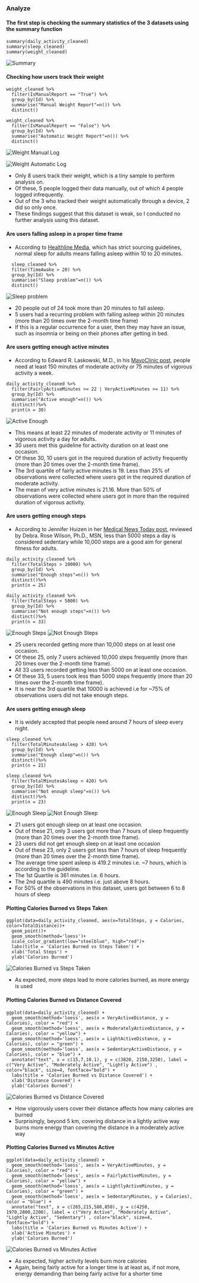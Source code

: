 ### Analyze

#### The first step is checking the summary statistics of the 3 datasets using the summary function
```
summary(daily_activity_cleaned)
summary(sleep_cleaned)
summary(weight_cleaned)
```
![Summary](https://user-images.githubusercontent.com/89126845/195809430-b476f17e-e189-42b4-8cd6-3490f94688b8.PNG)


#### Checking how users track their weight
```
weight_cleaned %>% 
  filter(IsManualReport == "True") %>% 
  group_by(Id) %>% 
  summarise("Manual Weight Report"=n()) %>%
  distinct()

weight_cleaned %>% 
  filter(IsManualReport == "False") %>% 
  group_by(Id) %>% 
  summarise("Automatic Weight Report"=n()) %>%
  distinct()
```
![Weight Manual Log](https://user-images.githubusercontent.com/89126845/195809731-00400938-f982-4e19-86ba-fd804dcb0526.PNG)

![Weight Automatic Log](https://user-images.githubusercontent.com/89126845/195809695-138e14d3-e7eb-40c6-b90f-9fee0daeed32.PNG)

  * Only 8 users track their weight, which is a tiny sample to perform analysis on. 
  * Of these, 5 people logged their data manually, out of which 4 people logged infrequently. 
  * Out of the 3 who tracked their weight automatically through a device, 2 did so only once. 
  * These findings suggest that this dataset is weak, so I conducted no further analysis using this dataset.


#### Are users falling asleep in a proper time frame
  * According to [Healthline Media](https://www.healthline.com/health/healthy-sleep/how-long-does-it-take-to-fall-asleep), which has strict sourcing guidelines, normal sleep for adults means falling asleep within 10 to 20 minutes.
```
  sleep_cleaned %>% 
  filter(TimeAwake > 20) %>% 
  group_by(Id) %>% 
  summarise("Sleep problem"=n()) %>%
  distinct()
```
![Sleep problem](https://user-images.githubusercontent.com/89126845/195809800-9b7a594a-2cc3-4acc-b699-56c1cd6397e5.PNG)

  * 20 people out of 24 took more than 20 minutes to fall asleep.
  * 5 users had a recurring problem with falling asleep within 20 minutes (more than 20 times over the 2-month time frame)
  * If this is a regular occurrence for a user, then they may have an issue, such as insomnia or being on their phones after getting in bed.


#### Are users getting enough active minutes
  * According to Edward R. Laskowski, M.D., in his [MayoClinic post](https://www.mayoclinic.org/healthy-lifestyle/fitness/expert-answers/exercise/faq-20057916#:~:text=As%20a%20general%20goal%2C%20aim,your%20risk%20of%20metabolic%20problems.), people need at least 150 minutes of moderate activity or 75 minutes of vigorous activity a week.
```
daily_activity_cleaned %>% 
  filter(FairlyActiveMinutes >= 22 | VeryActiveMinutes >= 11) %>% 
  group_by(Id) %>% 
  summarise("Active enough"=n()) %>%
  distinct()%>%
  print(n = 30)
```
![Active Enough](https://user-images.githubusercontent.com/89126845/195809956-656fe0e8-fde3-4280-8647-a057764b5017.PNG)

  * This means at least 22 minutes of moderate activity or 11 minutes of vigorous activity a day for adults.
  * 30 users met this guideline for activity duration on at least one occasion.
  * Of these 30, 10 users got in the required duration of activity frequently (more than 20 times over the 2-month time frame).
  * The 3rd quartile of fairly active minutes is 19. Less than 25% of observations were collected where users got in the required duration of moderate activity.
  * The mean of very active minutes is 21.16. More than 50% of observations were collected where users got in more than the required duration of vigorous activity.


#### Are users getting enough steps
  * According to Jennifer Huizen in her [Medical News Today post](https://www.medicalnewstoday.com/articles/average-steps-per-day#increasing-steps), reviewed by Debra. Rose Wilson, Ph.D., MSN, less than 5000 steps a day is considered sedentary while 10,000 steps are a good aim for general fitness for adults.
```
daily_activity_cleaned %>% 
  filter(TotalSteps > 10000) %>% 
  group_by(Id) %>% 
  summarise("Enough steps"=n()) %>%
  distinct()%>%
  print(n = 25)

daily_activity_cleaned %>% 
  filter(TotalSteps < 5000) %>% 
  group_by(Id) %>% 
  summarise("Not enough steps"=n()) %>%
  distinct()%>%
  print(n = 33)
```
![Enough Steps](https://user-images.githubusercontent.com/89126845/195810065-71437b30-6a53-4474-b906-2d2bde97183f.PNG)
![Not Enough Steps](https://user-images.githubusercontent.com/89126845/195810087-d3abb894-116c-46bd-a46f-9b7e56ba8aa6.PNG)

  * 25 users recorded getting more than 10,000 steps on at least one occasion.
  * Of these 25, only 7 users achieved 10,000 steps frequently (more than 20 times over the 2-month time frame).
  * All 33 users recorded getting less than 5000 on at least one occasion.
  * Of these 33, 5 users took less than 5000 steps frequently (more than 20 times over the 2-month time frame).
  * It is near the 3rd quartile that 10000 is achieved i.e for ~75% of observations users did not take enough steps.


#### Are users getting enough sleep
  * It is widely accepted that people need around 7 hours of sleep every night.
```
sleep_cleaned %>% 
  filter(TotalMinutesAsleep > 420) %>% 
  group_by(Id) %>% 
  summarise("Enough sleep"=n()) %>%
  distinct()%>%
  print(n = 21)

sleep_cleaned %>% 
  filter(TotalMinutesAsleep < 420) %>% 
  group_by(Id) %>% 
  summarise("Not enough sleep"=n()) %>%
  distinct()%>%
  print(n = 23)
```
![Enough Sleep](https://user-images.githubusercontent.com/89126845/195810142-13808037-ef58-4c88-b0fa-bc5ed327db12.PNG)
![Not Enough Sleep](https://user-images.githubusercontent.com/89126845/195810169-8aaf6c29-6c97-4182-bff8-ef00454b8d78.PNG)

  * 21 users got enough sleep on at least one occasion.
  * Out of these 21, only 3 users got more than 7 hours of sleep frequently (more than 20 times over the 2-month time frame).
  * 23 users did not get enough sleep on at least one occasion
  * Out of these 23, only 2 users got less than 7 hours of sleep frequently (more than 20 times over the 2-month time frame).
  * The average time spent asleep is 419.2 minutes i.e. ~7 hours, which is according to the guideline.
  * The 1st Quartile is 361 minutes i.e. 6 hours.
  * The 2nd quartile is 490 minutes i.e. just above 8 hours.
  * For 50% of the observations in this dataset, users got between 6 to 8 hours of sleep


#### Plotting Calories Burned vs Steps Taken
```
ggplot(data=daily_activity_cleaned, aes(x=TotalSteps, y = Calories, color=TotalDistance))+ 
  geom_point()+ 
  geom_smooth(method='loess')+
  scale_color_gradient(low="steelblue", high="red")+
  labs(title = 'Calories Burned vs Steps Taken') +
  xlab('Total Steps') +
  ylab('Calories Burned')
```
![Calories Burned vs Steps Taken](https://user-images.githubusercontent.com/89126845/195810230-11bb93e0-ca99-47a4-87e1-95f904a1679e.png)

* As expected, more steps lead to more calories burned, as more energy is used


#### Plotting Calories Burned vs Distance Covered
```
ggplot(data=daily_activity_cleaned) +
  geom_smooth(method='loess', aes(x = VeryActiveDistance, y = Calories), color = "red") +
  geom_smooth(method='loess', aes(x = ModeratelyActiveDistance, y = Calories), color = "yellow") +
  geom_smooth(method='loess', aes(x = LightActiveDistance, y = Calories), color = "green") +
  geom_smooth(method='loess', aes(x = SedentaryActiveDistance, y = Calories), color = "blue") +
  annotate("text", x = c(15,7,10.1), y = c(3820, 2150,3250), label = c("Very Active", "Moderately Active", "Lightly Active") , color="black", size=4, fontface="bold") +
  labs(title = 'Calories Burned vs Distance Covered') +
  xlab('Distance Covered') +
  ylab('Calories Burned')
```
![Calories Burned vs Distance Covered](https://user-images.githubusercontent.com/89126845/195810285-5d16283b-ea40-48ce-bee5-6d7d5884b582.png)

  * How vigorously users cover their distance affects how many calories are burned
  * Surprisingly, beyond 5 km, covering distance in a lightly active way burns more energy than covering the distance in a moderately active way 


#### Plotting Calories Burned vs Minutes Active
```
ggplot(data=daily_activity_cleaned) + 
  geom_smooth(method='loess', aes(x = VeryActiveMinutes, y = Calories), color = "red") +
  geom_smooth(method='loess', aes(x = FairlyActiveMinutes, y = Calories), color = "yellow") +
  geom_smooth(method='loess', aes(x = LightlyActiveMinutes, y = Calories), color = "green") +
  geom_smooth(method='loess', aes(x = SedentaryMinutes, y = Calories), color = "blue") +
  annotate("text", x = c(265,215,580,850), y = c(4250, 1970,2800,2200), label = c("Very Active", "Moderately Active", "Lightly Active", "Sedentary") , color="black", size=4, fontface="bold") +
  labs(title = 'Calories Burned vs Minutes Active') +
  xlab('Active Minutes') +
  ylab('Calories Burned')
```
![Calories Burned vs Minutes Active](https://user-images.githubusercontent.com/89126845/195810321-65865ee7-bd0b-4b69-aa5c-1b2d0e2a4aaf.png)

  * As expected, higher activity levels burn more calories
  * Again, being fairly active for a longer time is at least as, if not more, energy demanding than being fairly active for a shorter time

